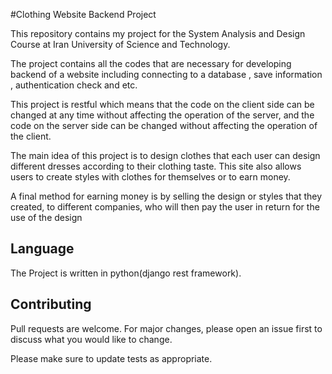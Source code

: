 #Clothing Website Backend Project

This repository contains my project for the System Analysis and Design Course at Iran University of Science and Technology.

The project contains all the codes that are necessary for developing backend of a website
including connecting to a database , save information , authentication check and etc.


This project is restful which means that the code on the client side can be changed at any time without affecting the operation of the server, and the code on the server side can be changed without affecting the operation of the client.


The main idea of this project is to design clothes that each user can design different dresses according to their clothing taste.
This site also allows users to create styles with clothes for themselves or to earn money.

A final method for earning money is by selling the design or styles that they created, to different companies, who will then pay the user in return for the use of the design

## Language

The Project is written in python(django rest framework).


## Contributing
Pull requests are welcome. For major changes, please open an issue first to discuss what you would like to change.

Please make sure to update tests as appropriate.
